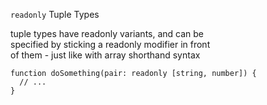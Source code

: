 `readonly` Tuple Types  

tuple types have readonly variants, and can be  
specified by sticking a readonly modifier in front  
of them - just like with array shorthand syntax  
```
function doSomething(pair: readonly [string, number]) {
  // ...
}
```
